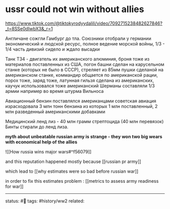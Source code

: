 # ussr could not win without allies
https://www.tiktok.com/@tiktokyrodyydalili/video/7092715238482627846?_t=8SSe0dIwbX3&_r=1

Англичане сожгли Гамбург до тла.
Союзники отобрали у германии экономический и людской ресурс, полное ведение морской войны,
1/3 - 1/4 часть дивизий сидело и ждало высадки

Танк Т34 - двигатель их американского алюминия, броня тоже из материалов поставленных из США, погон башни сделан на карусельном станке (которых не было в СССР), стреляет из 85мм пушки сделаной на американском станке, коммандир общается по американской рации, порох тоже, заряд тоже, латунная гильзя сделана из американских, каучук использовался тоже американский
Шерманы составляли 1/3 армии например во время штурма Вильноса

Авиационный бензин поставлялся американцами 
советская авиация израсходовала 3 млн тонн бензина из которых 1 млн поставленный, 2 млн разведенный американскими добавками

Медицинский ленд лиз - 40 млн грамм стрептоцида (40 млн перевязок)
Бинты стирали до ленд лиза.

**myth about unbeatable russian army is strange - they won two big wears with economical help of the allies**

![[How russia wins major wars#^f56079]]

and this reputation happened mostly because [[russian pr army]]

which lead to [[why estimates were so bad before russian war]]

in order to fix this estimates problem : [[metrics to assess army readiness for war]]

---
status: #🌱
tags: #history/ww2 
related: 